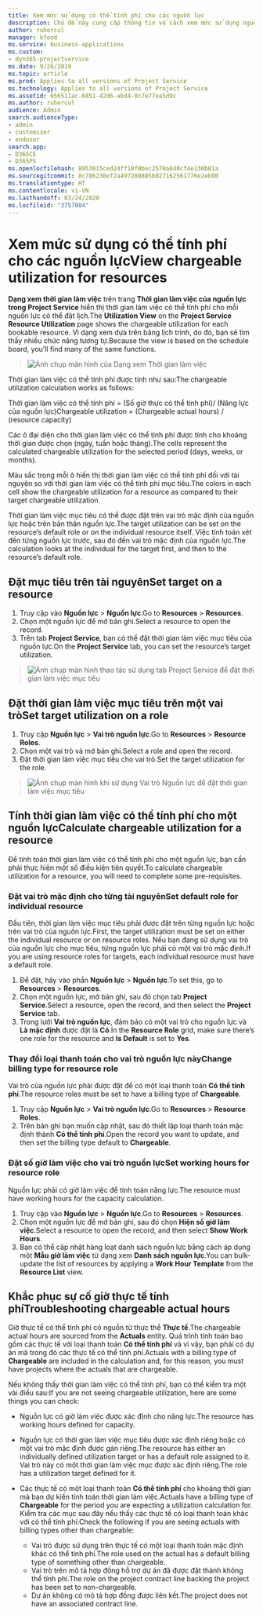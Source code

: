 ```yaml
---
title: Xem mức sử dụng có thể tính phí cho các nguồn lực
description: Chủ đề này cung cấp thông tin về cách xem mức sử dụng nguồn lực.
author: ruhercul
manager: kfend
ms.service: business-applications
ms.custom:
- dyn365-projectservice
ms.date: 9/26/2019
ms.topic: article
ms.prod: Applies to all versions of Project Service
ms.technology: Applies to all versions of Project Service
ms.assetid: 656511ac-6851-42d6-abd4-0c7e77ea5d9c
ms.author: ruhercul
audience: Admin
search.audienceType:
- admin
- customizer
- enduser
search.app:
- D365CE
- D365PS
ms.openlocfilehash: 8953015ced24ff10f0bec2570a840cf4e130b01a
ms.sourcegitcommit: 8c786230ef2a497280885b827162561776e2eb00
ms.translationtype: HT
ms.contentlocale: vi-VN
ms.lasthandoff: 03/24/2020
ms.locfileid: "3757004"
---
```

# <a name="view-chargeable-utilization-for-resources"></a><span data-ttu-id="6de1a-103">Xem mức sử dụng có thể tính phí cho các nguồn lực</span><span class="sxs-lookup"><span data-stu-id="6de1a-103">View chargeable utilization for resources</span></span>
 
<span data-ttu-id="6de1a-104">**Dạng xem thời gian làm việc** trên trang **Thời gian làm việc của nguồn lực trong Project Service** hiển thị thời gian làm việc có thể tính phí cho mỗi nguồn lực có thể đặt lịch.</span><span class="sxs-lookup"><span data-stu-id="6de1a-104">The **Utilization View** on the **Project Service Resource Utilization** page shows the chargeable utilization for each bookable resource.</span></span> <span data-ttu-id="6de1a-105">Vì dạng xem dựa trên bảng lịch trình, do đó, bạn sẽ tìm thấy nhiều chức năng tương tự.</span><span class="sxs-lookup"><span data-stu-id="6de1a-105">Because the view is based on the schedule board, you’ll find many of the same functions.</span></span>

> ![Ảnh chụp màn hình của Dạng xem Thời gian làm việc](media/FAQ-utilization-1.png)
 

<span data-ttu-id="6de1a-107">Thời gian làm việc có thể tính phí được tính như sau:</span><span class="sxs-lookup"><span data-stu-id="6de1a-107">The chargeable utilization calculation works as follows:</span></span>

   <span data-ttu-id="6de1a-108">Thời gian làm việc có thể tính phí = (Số giờ thực có thể tính phí)/ (Năng lực của nguồn lực)</span><span class="sxs-lookup"><span data-stu-id="6de1a-108">Chargeable utilization = (Chargeable actual hours) / (resource capacity)</span></span>

<span data-ttu-id="6de1a-109">Các ô đại diện cho thời gian làm việc có thể tính phí được tính cho khoảng thời gian được chọn (ngày, tuần hoặc tháng).</span><span class="sxs-lookup"><span data-stu-id="6de1a-109">The cells represent the calculated chargeable utilization for the selected period (days, weeks, or months).</span></span>

<span data-ttu-id="6de1a-110">Màu sắc trong mỗi ô hiển thị thời gian làm việc có thể tính phí đối với tài nguyên so với thời gian làm việc có thể tính phí mục tiêu.</span><span class="sxs-lookup"><span data-stu-id="6de1a-110">The colors in each cell show the chargeable utilization for a resource as compared to their target chargeable utilization.</span></span> 

<span data-ttu-id="6de1a-111">Thời gian làm việc mục tiêu có thể được đặt trên vai trò mặc định của nguồn lực hoặc trên bản thân nguồn lực.</span><span class="sxs-lookup"><span data-stu-id="6de1a-111">The target utilization can be set on the resource’s default role or on the individual resource itself.</span></span> <span data-ttu-id="6de1a-112">Việc tính toán xét đến từng nguồn lực trước, sau đó đến vai trò mặc định của nguồn lực.</span><span class="sxs-lookup"><span data-stu-id="6de1a-112">The calculation looks at the individual for the target first, and then to the resource’s default role.</span></span>

## <a name="set-target-on-a-resource"></a><span data-ttu-id="6de1a-113">Đặt mục tiêu trên tài nguyên</span><span class="sxs-lookup"><span data-stu-id="6de1a-113">Set target on a resource</span></span>

1. <span data-ttu-id="6de1a-114">Truy cập vào **Nguồn lực** \> **Nguồn lực**.</span><span class="sxs-lookup"><span data-stu-id="6de1a-114">Go to **Resources** \> **Resources**.</span></span> 
2. <span data-ttu-id="6de1a-115">Chọn một nguồn lực để mở bản ghi.</span><span class="sxs-lookup"><span data-stu-id="6de1a-115">Select a resource to open the record.</span></span> 
3. <span data-ttu-id="6de1a-116">Trên tab **Project Service**, bạn có thể đặt thời gian làm việc mục tiêu của nguồn lực.</span><span class="sxs-lookup"><span data-stu-id="6de1a-116">On the **Project Service** tab, you can set the resource’s target utilization.</span></span>

> ![Ảnh chụp màn hình thao tác sử dụng tab Project Service để đặt thời gian làm việc mục tiêu](media/FAQ-utilization-2.png)
 
## <a name="set-target-utilization-on-a-role"></a><span data-ttu-id="6de1a-118">Đặt thời gian làm việc mục tiêu trên một vai trò</span><span class="sxs-lookup"><span data-stu-id="6de1a-118">Set target utilization on a role</span></span>

1. <span data-ttu-id="6de1a-119">Truy cập **Nguồn lực** \> **Vai trò nguồn lực**.</span><span class="sxs-lookup"><span data-stu-id="6de1a-119">Go to **Resources** \> **Resource Roles**.</span></span> 
2. <span data-ttu-id="6de1a-120">Chọn một vai trò và mở bản ghi.</span><span class="sxs-lookup"><span data-stu-id="6de1a-120">Select a role and open the record.</span></span> 
3. <span data-ttu-id="6de1a-121">Đặt thời gian làm việc mục tiêu cho vai trò.</span><span class="sxs-lookup"><span data-stu-id="6de1a-121">Set the target utilization for the role.</span></span>

> ![Ảnh chụp màn hình khi sử dụng Vai trò Nguồn lực để đặt thời gian làm việc mục tiêu](media/FAQ-utilization-3.png)
 
## <a name="calculate-chargeable-utilization-for-a-resource"></a><span data-ttu-id="6de1a-123">Tính thời gian làm việc có thể tính phí cho một nguồn lực</span><span class="sxs-lookup"><span data-stu-id="6de1a-123">Calculate chargeable utilization for a resource</span></span>

<span data-ttu-id="6de1a-124">Để tính toán thời gian làm việc có thể tính phí cho một nguồn lực, bạn cần phải thực hiện một số điều kiện tiên quyết.</span><span class="sxs-lookup"><span data-stu-id="6de1a-124">To calculate chargeable utilization for a resource, you will need to complete some pre-requisites.</span></span> 

### <a name="set-default-role-for-individual-resource"></a><span data-ttu-id="6de1a-125">Đặt vai trò mặc định cho từng tài nguyên</span><span class="sxs-lookup"><span data-stu-id="6de1a-125">Set default role for individual resource</span></span>

<span data-ttu-id="6de1a-126">Đầu tiên, thời gian làm việc mục tiêu phải được đặt trên từng nguồn lực hoặc trên vai trò của nguồn lực.</span><span class="sxs-lookup"><span data-stu-id="6de1a-126">First, the target utilization must be set on either the individual resource or on resource roles.</span></span> <span data-ttu-id="6de1a-127">Nếu bạn đang sử dụng vai trò của nguồn lực cho mục tiêu, từng nguồn lực phải có một vai trò mặc định.</span><span class="sxs-lookup"><span data-stu-id="6de1a-127">If you are using resource roles for targets, each individual resource must have a default role.</span></span> 

1. <span data-ttu-id="6de1a-128">Để đặt, hãy vào phần **Nguồn lực** \> **Nguồn lực**.</span><span class="sxs-lookup"><span data-stu-id="6de1a-128">To set this, go to **Resources** \> **Resources**.</span></span> 
2. <span data-ttu-id="6de1a-129">Chọn một nguồn lực, mở bản ghi, sau đó chọn tab **Project Service**.</span><span class="sxs-lookup"><span data-stu-id="6de1a-129">Select a resource, open the record, and then select the **Project Service** tab.</span></span> 
3. <span data-ttu-id="6de1a-130">Trong lưới **Vai trò nguồn lực**, đảm bảo có một vai trò cho nguồn lực và **Là mặc định** được đặt là **Có**.</span><span class="sxs-lookup"><span data-stu-id="6de1a-130">In the **Resource Role** grid, make sure there’s one role for the resource and **Is Default** is set to **Yes**.</span></span>
 
### <a name="change-billing-type-for-resource-role"></a><span data-ttu-id="6de1a-131">Thay đổi loại thanh toán cho vai trò nguồn lực này</span><span class="sxs-lookup"><span data-stu-id="6de1a-131">Change billing type for resource role</span></span>

<span data-ttu-id="6de1a-132">Vai trò của nguồn lực phải được đặt để có một loại thanh toán **Có thể tính phí**.</span><span class="sxs-lookup"><span data-stu-id="6de1a-132">The resource roles must be set to have a billing type of **Chargeable**.</span></span> 

1. <span data-ttu-id="6de1a-133">Truy cập **Nguồn lực** \> **Vai trò nguồn lực**.</span><span class="sxs-lookup"><span data-stu-id="6de1a-133">Go to **Resources** \> **Resource Roles**.</span></span> 
2. <span data-ttu-id="6de1a-134">Trên bản ghi bạn muốn cập nhật, sau đó thiết lập loại thanh toán mặc định thành **Có thể tính phí**.</span><span class="sxs-lookup"><span data-stu-id="6de1a-134">Open the record you want to update, and then set the billing type default to **Chargeable**.</span></span>

### <a name="set-working-hours-for-resource-role"></a><span data-ttu-id="6de1a-135">Đặt số giờ làm việc cho vai trò nguồn lực</span><span class="sxs-lookup"><span data-stu-id="6de1a-135">Set working hours for resource role</span></span>
 
<span data-ttu-id="6de1a-136">Nguồn lực phải có giờ làm việc để tính toán năng lực.</span><span class="sxs-lookup"><span data-stu-id="6de1a-136">The resource must have working hours for the capacity calculation.</span></span> 

1. <span data-ttu-id="6de1a-137">Truy cập vào **Nguồn lực** \> **Nguồn lực**.</span><span class="sxs-lookup"><span data-stu-id="6de1a-137">Go to **Resources** \> **Resources**.</span></span> 
2. <span data-ttu-id="6de1a-138">Chọn một nguồn lực để mở bản ghi, sau đó chọn **Hiện số giờ làm việc**.</span><span class="sxs-lookup"><span data-stu-id="6de1a-138">Select a resource to open the record, and then select **Show Work Hours**.</span></span> 
3. <span data-ttu-id="6de1a-139">Bạn có thể cập nhật hàng loạt danh sách nguồn lực bằng cách áp dụng một **Mẫu giờ làm việc** từ dạng xem **Danh sách nguồn lực**.</span><span class="sxs-lookup"><span data-stu-id="6de1a-139">You can bulk-update the list of resources by applying a **Work Hour Template** from the **Resource List** view.</span></span>

## <a name="troubleshooting-chargeable-actual-hours"></a><span data-ttu-id="6de1a-140">Khắc phục sự cố giờ thực tế tính phí</span><span class="sxs-lookup"><span data-stu-id="6de1a-140">Troubleshooting chargeable actual hours</span></span>

<span data-ttu-id="6de1a-141">Giờ thực tế có thể tính phí có nguồn từ thực thể **Thực tế**.</span><span class="sxs-lookup"><span data-stu-id="6de1a-141">The chargeable actual hours are sourced from the **Actuals** entity.</span></span> <span data-ttu-id="6de1a-142">Quá trình tính toán bao gồm các thực tế với loại thanh toán **Có thể tính phí** và vì vậy, bạn phải có dự án mà trong đó các thực tế có thể tính phí.</span><span class="sxs-lookup"><span data-stu-id="6de1a-142">Actuals with a billing type of **Chargeable** are included in the calculation and, for this reason, you must have projects where the actuals that are chargeable.</span></span>

<span data-ttu-id="6de1a-143">Nếu không thấy thời gian làm việc có thể tính phí, bạn có thể kiểm tra một vài điều sau:</span><span class="sxs-lookup"><span data-stu-id="6de1a-143">If you are not seeing chargeable utilization, here are some things you can check:</span></span>

- <span data-ttu-id="6de1a-144">Nguồn lực có giờ làm việc được xác định cho năng lực.</span><span class="sxs-lookup"><span data-stu-id="6de1a-144">The resource has working hours defined for capacity.</span></span>
- <span data-ttu-id="6de1a-145">Nguồn lực có thời gian làm việc mục tiêu được xác định riêng hoặc có một vai trò mặc định được gán riêng.</span><span class="sxs-lookup"><span data-stu-id="6de1a-145">The resource has either an individually defined utilization target or has a default role assigned to it.</span></span> <span data-ttu-id="6de1a-146">Vai trò này có một thời gian làm việc mục được xác định riêng.</span><span class="sxs-lookup"><span data-stu-id="6de1a-146">The role has a utilization target defined for it.</span></span>
- <span data-ttu-id="6de1a-147">Các thực tế có một loại thanh toán **Có thể tính phí** cho khoảng thời gian mà bạn dự kiến tính toán thời gian làm việc.</span><span class="sxs-lookup"><span data-stu-id="6de1a-147">Actuals have a billing type of **Chargeable** for the period you are expecting a utilization calculation for.</span></span> <span data-ttu-id="6de1a-148">Kiểm tra các mục sau đây nếu thấy các thực tế có loại thanh toán khác với có thể tính phí:</span><span class="sxs-lookup"><span data-stu-id="6de1a-148">Check the following if you are seeing actuals with billing types other than chargeable:</span></span>

  - <span data-ttu-id="6de1a-149">Vai trò được sử dụng trên thực tế có một loại thanh toán mặc định khác có thể tính phí.</span><span class="sxs-lookup"><span data-stu-id="6de1a-149">The role used on the actual has a default billing type of something other than chargeable.</span></span>
  - <span data-ttu-id="6de1a-150">Vai trò trên mô tả hợp đồng hỗ trợ dự án đã được đặt thành không thể tính phí.</span><span class="sxs-lookup"><span data-stu-id="6de1a-150">The role on the project contract line backing the project has been set to non-chargeable.</span></span>
  - <span data-ttu-id="6de1a-151">Dự án không có mô tả hợp đồng được liên kết.</span><span class="sxs-lookup"><span data-stu-id="6de1a-151">The project does not have an associated contract line.</span></span>

